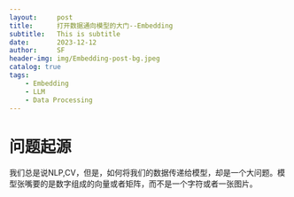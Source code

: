 ```yaml
---
layout:     post
title:      打开数据通向模型的大门--Embedding
subtitle:   This is subtitle
date:       2023-12-12
author:     SF
header-img: img/Embedding-post-bg.jpeg
catalog: true
tags:
    - Embedding
    - LLM
    - Data Processing
---
```



# 问题起源

我们总是说NLP,CV，但是，如何将我们的数据传递给模型，却是一个大问题。模型张嘴要的是数字组成的向量或者矩阵，而不是一个字符或者一张图片。
